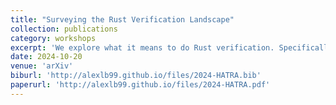 ```yaml
---
title: "Surveying the Rust Verification Landscape"
collection: publications
category: workshops
excerpt: 'We explore what it means to do Rust verification. Specifically, we explore which properties are worth verifying for Rust; what techniques exist to verify them; and which code is worth verifying. In doing so, we motivate an effort to verify safety properties of the Rust standard library, presenting the relevant challenges along with ideas to address them.'
date: 2024-10-20
venue: 'arXiv'
biburl: 'http://alexlb99.github.io/files/2024-HATRA.bib'
paperurl: 'http://alexlb99.github.io/files/2024-HATRA.pdf'
---
```


